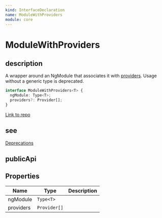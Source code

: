 ```yaml
---
kind: InterfaceDeclaration
name: ModuleWithProviders
module: core
---
```


# ModuleWithProviders

## description

A wrapper around an NgModule that associates it with [providers](guide/glossary#provider "Definition"). Usage without a generic type is deprecated.

```ts
interface ModuleWithProviders<T> {
  ngModule: Type<T>;
  providers?: Provider[];
}
```

[Link to repo](https://github.com/timdeschryver/angular/blob/master/packages/core/src/metadata/ng_module.ts#L90-L93)

## see

[Deprecations](guide/deprecations#modulewithproviders-type-without-a-generic)

## publicApi

## Properties

| Name      | Type         | Description |
| --------- | ------------ | ----------- |
| ngModule  | `Type<T>`    |             |
| providers | `Provider[]` |             |
